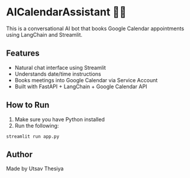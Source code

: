 # AICalendarAssistant 🤖📅

This is a conversational AI bot that books Google Calendar appointments using LangChain and Streamlit.

## Features
- Natural chat interface using Streamlit
- Understands date/time instructions
- Books meetings into Google Calendar via Service Account
- Built with FastAPI + LangChain + Google Calendar API

## How to Run
1. Make sure you have Python installed
2. Run the following:
```
streamlit run app.py
```

## Author
Made by Utsav Thesiya
